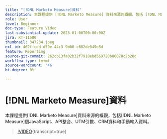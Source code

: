 ```yaml
---
title: "[!DNL Marketo Measure]資料"
description: 本課程提供 [!DNL Marketo Measure] 資料來源的概觀，包括 [!DNL Marketo Measure] JavaScript、API整合、UTM引數、CRM資料和手動輸入資料。
role: User
level: Beginner
doc-type: Feature Video
last-substantial-update: 2023-01-06T00:00:00Z
jira: KT-11680
thumbnail: 347234.jpeg
exl-id: 462ffcdd-d59e-44c3-9b06-c682de049e8d
feature: Reporting
source-git-commit: 262cb13fa02b32f7918ebd569720b80078c2b28d
workflow-type: tm+mt
source-wordcount: '46'
ht-degree: 0%

---
```


# [!DNL Marketo Measure]資料

本課程提供[!DNL Marketo Measure]資料來源的概觀，包括[!DNL Marketo Measure]個JavaScript、API整合、UTM引數、CRM資料和手動輸入資料。

>[!VIDEO](https://video.tv.adobe.com/v/347234/?learn=on){transcript=true}
